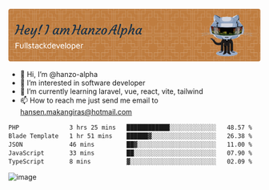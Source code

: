 ![Header](./github-header-image.png)

- 👋 Hi, I’m @hanzo-alpha
- 👀 I’m interested in software developer
- 🌱 I’m currently learning laravel, vue, react, vite, tailwind
- 📫 How to reach me just send me email to hansen.makangiras@hotmail.com 

<!---
hanzo-alpha/hanzo-alpha is a ✨ special ✨ repository because its `README.md` (this file) appears on your GitHub profile.
You can click the Preview link to take a look at your changes.
--->

<!--START_SECTION:waka-->

```txt
PHP              3 hrs 25 mins   ████████████░░░░░░░░░░░░░   48.57 %
Blade Template   1 hr 51 mins    ██████▓░░░░░░░░░░░░░░░░░░   26.38 %
JSON             46 mins         ██▓░░░░░░░░░░░░░░░░░░░░░░   11.00 %
JavaScript       33 mins         ██░░░░░░░░░░░░░░░░░░░░░░░   07.90 %
TypeScript       8 mins          ▓░░░░░░░░░░░░░░░░░░░░░░░░   02.09 %
```

<!--END_SECTION:waka-->

![image](https://github.com/hanzo-alpha/hanzo-alpha/assets/111342797/c4bd2977-6123-4017-8652-6e166259b484)

